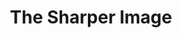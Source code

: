 ---
ee_id: '2145'
site: '1'
type: '2'
long_id: 2010-132 The Sharper Image (Exhibition Catalog)
url: 2010-132-the-sharper-image-exhibition-catalog
year: '2010'
medium: Publication
commission:
add_credit:
dims: 6 x 9 x 0.35 inches
pitch:
ps:
live_url:
related:
title: The Sharper Image
youtube:
imgs: 2010-132-sharper-image-catalog-full-1-database-ih.jpg
subheading: "(Exhibition Catalog)"
year2: '2010'
download:
add_credits:
related_code:
! '':
layout: things-i-made
---